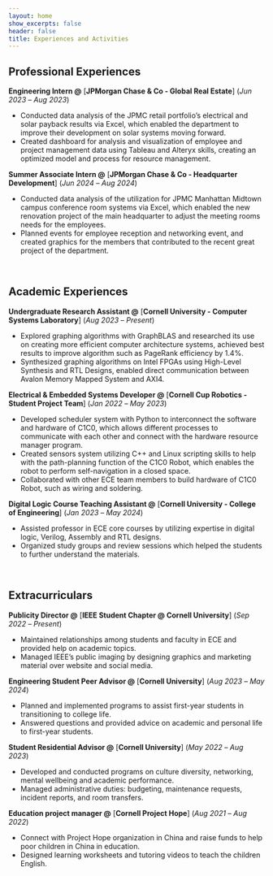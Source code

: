 ```yaml
---
layout: home
show_excerpts: false
header: false
title: Experiences and Activities
--- 
```


## Professional Experiences

**Engineering Intern @** [**JPMorgan Chase & Co - Global Real Estate**] 
(_Jun 2023_ – _Aug 2023_)
- Conducted data analysis of the JPMC retail portfolio’s electrical and solar payback results via Excel, which enabled the department to improve their development on solar systems moving forward.
- Created dashboard for analysis and visualization of employee and project management data using Tableau and Alteryx skills, creating an optimized model and process for resource management.

**Summer Associate Intern @** [**JPMorgan Chase & Co - Headquarter Development**] 
(_Jun 2024_ – _Aug 2024_)
- Conducted data analysis of the utilization for JPMC Manhattan Midtown campus conference room systems via Excel, which enabled the new renovation project of the main headquarter to adjust the meeting rooms needs for the employees.
- Planned events for employee reception and networking event, and created graphics for the members that contributed to the recent great project of the department.

<br>

## Academic Experiences

**Undergraduate Research Assistant @** [**Cornell University - Computer Systems Laboratory**] 
(_Aug 2023_ – _Present_)
- Explored graphing algorithms with GraphBLAS and researched its use on creating more efficient computer architecture systems, achieved best results to improve algorithm such as PageRank efficiency by 1.4%.
- Synthesized graphing algorithms on Intel FPGAs using High-Level Synthesis and RTL Designs, enabled direct communication between Avalon Memory Mapped System and AXI4.

**Electrical & Embedded Systems Developer @** [**Cornell Cup Robotics - Student Project Team**] 
(_Jan 2022_ – _May 2023_)
- Developed scheduler system with Python to interconnect the software and hardware of C1C0, which allows different processes to communicate with each other and connect with the hardware resource manager program.
- Created sensors system utilizing C++ and Linux scripting skills to help with the path-planning function of the C1C0 Robot, which enables the robot to perform self-navigation in a closed space.
- Collaborated with other ECE team members to build hardware of C1C0 Robot, such as wiring and soldering.

**Digital Logic Course Teaching Assistant @** [**Cornell University - College of Engineering**] 
(_Jan 2023_ – _May 2024_)
- Assisted professor in ECE core courses by utilizing expertise in digital logic, Verilog, Assembly and RTL designs.
- Organized study groups and review sessions which helped the students to further understand the materials.

<br>

## Extracurriculars

**Publicity Director @** [**IEEE Student Chapter @ Cornell University**] 
(_Sep 2022_ – _Present_)
- Maintained relationships among students and faculty in ECE and provided help on academic topics.
- Managed IEEE’s public imaging by designing graphics and marketing material over website and social media.

**Engineering Student Peer Advisor @** [**Cornell University**] 
(_Aug 2023_ – _May 2024_)
- Planned and implemented programs to assist first-year students in transitioning to college life.
- Answered questions and provided advice on academic and personal life to first-year students.

**Student Residential Advisor @** [**Cornell University**] 
(_May 2022_ – _Aug 2023_)
- Developed and conducted programs on culture diversity, networking, mental wellbeing and academic performance.
- Managed administrative duties: budgeting, maintenance requests, incident reports, and room transfers.

**Education project manager @** [**Cornell Project Hope**] 
(_Aug 2021_ – _Aug 2022_)
- Connect with Project Hope organization in China and raise funds to help poor children in China in education.
- Designed learning worksheets and tutoring videos to teach the children English.















